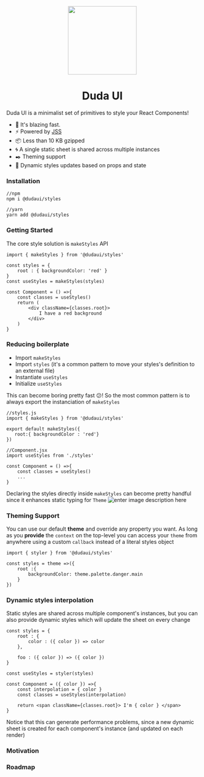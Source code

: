 
<p align="center">
  <img width="180" height="180" src="https://i.imgur.com/y4jhuYG.png">
</p>
<h1 align="center">
  Duda UI
</h1>




Duda UI is a minimalist set of primitives to style your React Components!


-   🚀 It's blazing fast.
-   ⚡️ Powered by  [JSS](https://github.com/cssinjs/jss)
- 📦 Less than 10 KB gzipped
- 🌀 A single static sheet is shared across multiple instances
- ✒️ Theming support
- 💎 Dynamic styles updates based on props and state


### Installation
```
//npm
npm i @dudaui/styles

//yarn
yarn add @dudaui/styles
```

 ### Getting Started
The core style solution is `makeStyles` API

```
import { makeStyles } from '@dudaui/styles'

const styles = {
    root : { backgroundColor: 'red' }
}
const useStyles = makeStyles(styles)

const Component = () =>{
    const classes = useStyles()
	return (
	    <div className={classes.root}> 
	        I have a red background 
	    </div>
	)
}
```


### Reducing boilerplate

 - Import `makeStyles`
 - Import `styles` (it's a common pattern to move your styles's definition to an external file)
 - Instantiate `useStyles`
 - Initialize `useStyles`

This can become boring pretty fast 😕! So the most common pattern is to always export the instanciation of `makeStyles`

```
//styles.js
import { makeStyles } from '@dudaui/styles'
 
export default makeStyles({
   root:{ backgroundColor : 'red'} 
})
```
```
//Component.jsx
import useStyles from './styles'

const Component = () =>{
    const classes = useStyles()
    ...
}
``` 
Declaring the styles directly inside `makeStyles` can become pretty handful since it enhances static typing for `Theme`
![enter image description here](https://i.imgur.com/vH7QTcl.png)

### Theming Support
You can use our default **theme** and override any property you want. As long as you  **provide** the `context` on the top-level you can access your `theme` from anywhere using a custom `callback` instead of a literal styles object

```
import { styler } from '@dudaui/styles'

const styles = theme =>({
    root :{
        backgroundColor: theme.palette.danger.main
    }
})
```

### Dynamic styles interpolation

Static styles are shared across multiple component's instances, but you can also provide dynamic styles which will update the sheet on every change

```
const styles = {
    root : {
        color : ({ color }) => color
    },

    foo : ({ color }) => ({ color })
}

const useStyles = styler(styles)

const Component = ({ color }) =>{
    const interpolation = { color }
    const classes = useStyles(interpolation)

	return <span className={classes.root}> I'm { color } </span>
}
```
Notice that this can generate performance problems, since a new dynamic sheet is created for each component's instance (and updated on each render)

### Motivation


### Roadmap
